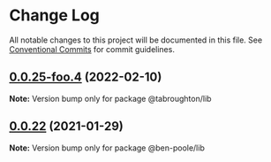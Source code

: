 # Change Log

All notable changes to this project will be documented in this file.
See [Conventional Commits](https://conventionalcommits.org) for commit guidelines.

## [0.0.25-foo.4](https://github.com/tabroughton/lerna-test/compare/@tabroughton/lib@0.0.25-foo.3...@tabroughton/lib@0.0.25-foo.4) (2022-02-10)

**Note:** Version bump only for package @tabroughton/lib





## [0.0.22](https://github.com/ben-poole/lerna-test/compare/@ben-poole/lib@0.0.21...@ben-poole/lib@0.0.22) (2021-01-29)

**Note:** Version bump only for package @ben-poole/lib
